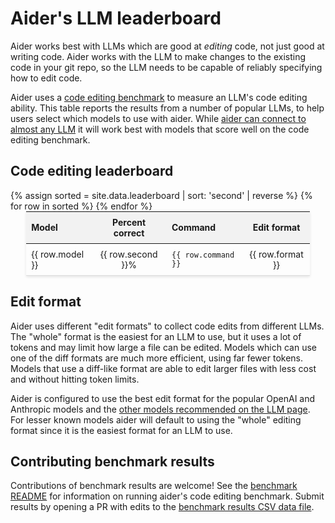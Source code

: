 
# Aider's LLM leaderboard

Aider works best with LLMs which are good at *editing* code, not just good at writing
code.
Aider works with the LLM to make changes to the existing code in your git repo,
so the LLM needs to be capable of reliably specifying how to edit code.

Aider uses a
[code editing benchmark](https://aider.chat/docs/benchmarks.html#the-benchmark)
to measure an LLM's code editing ability.
This table reports the results from a number of popular LLMs,
to help users select which models to use with aider.
While [aider can connect to almost any LLM](https://aider.chat/docs/llms.html)
it will work best with models that score well on the code editing benchmark.

## Code editing leaderboard

<table style="width: 90%; max-width: 800px; margin: auto; border-collapse: collapse; box-shadow: 0 2px 4px rgba(0,0,0,0.1); font-size: 14px;">
  <thead style="background-color: #f2f2f2;">
    <tr>
      <th style="padding: 8px; text-align: left;">Model</th>
      <th style="padding: 8px; text-align: center;">Percent correct</th>
      <th style="padding: 8px; text-align: left;">Command</th>
      <th style="padding: 8px; text-align: center;">Edit format</th>
    </tr>
  </thead>
  <tbody>
    {% assign sorted = site.data.leaderboard | sort: 'second' | reverse %}
    {% for row in sorted %}
      <tr style="border-bottom: 1px solid #ddd;">
        <td style="padding: 8px;">{{ row.model }}</td>
        <td style="padding: 8px; text-align: center;">{{ row.second }}%</td>
        <td style="padding: 8px;"><code>{{ row.command }}</code></td>
        <td style="padding: 8px; text-align: center;">{{ row.format }}</td>
      </tr>
    {% endfor %}
  </tbody>
</table>


## Edit format

Aider uses different "edit formats" to collect code edits from different LLMs.
The "whole" format is the easiest for an LLM to use, but it uses a lot of tokens
and may limit how large a file can be edited.
Models which can use one of the diff formats are much more efficient,
using far fewer tokens.
Models that use a diff-like format are able to 
edit larger files with less cost and without hitting token limits.

Aider is configured to use the best edit format for the popular OpenAI and Anthropic models
and the [other models recommended on the LLM page](https://aider.chat/docs/llms.html).
For lesser known models aider will default to using the "whole" editing format
since it is the easiest format for an LLM to use.

## Contributing benchmark results

Contributions of benchmark results are welcome!
See the
[benchmark README](https://github.com/paul-gauthier/aider/blob/main/benchmark/README.md)
for information on running aider's code editing benchmark.
Submit results by opening a PR with edits to the
[benchmark results CSV data file](https://github.com/paul-gauthier/aider/blob/main/_data/leaderboard.csv).
